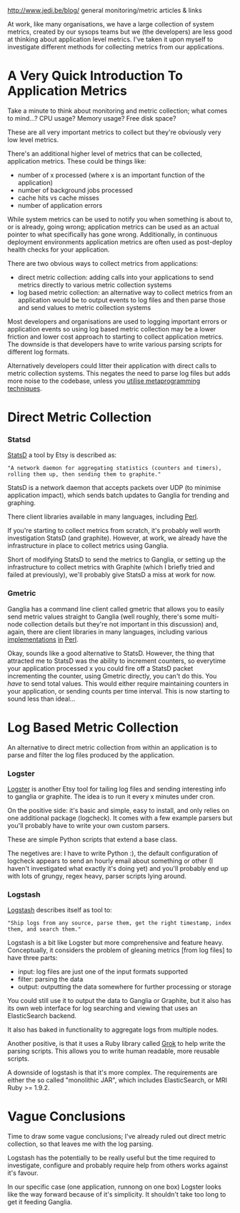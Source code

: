 http://www.jedi.be/blog/ general monitoring/metric articles & links

At work, like many organisations, we have a large collection of system metrics,
created by our sysops teams but we (the developers) are less good at thinking
about application level metrics. I've taken it upon myself to investigate
different methods for collecting metrics from our applications.

A Very Quick Introduction To Application Metrics
================================================

Take a minute to think about monitoring and metric collection; what comes to mind...?
CPU usage? Memory usage? Free disk space?

These are all very important metrics to collect but they're obviously very
low level metrics.

There's an additional higher level of metrics that can be collected, application
metrics. These could be things like:

- number of x processed (where x is an important function of the application)
- number of background jobs processed
- cache hits vs cache misses
- number of application errors

While system metrics can be used to notify you when something is about to,
or is already, going wrong; application metrics can be used as an actual pointer
to what specifically has gone wrong. Additionally, in continuous deployment
environments application metrics are often used as post-deploy health checks
for your application.

There are two obvious ways to collect metrics from applications:

- direct metric collection: adding calls into your applications to send metrics
directly to various metric collection systems
- log based metric collection: an alternative way to collect metrics from an
application would be to output events to log files and then parse those and
send values to metric collection systems

Most developers and organisations are used to logging important errors or
application events so using log based metric collection may be a lower friction
and lower cost approach to starting to collect application metrics. The downside
is that developers have to write various parsing scripts for different log formats.

Alternatively developers could litter their application with direct calls to metric
collection systems. This negates the need to parse log files but adds more noise
to the codebase, unless you
[utilise metaprogramming techniques](http://www.shopify.com/technology/3709232-statsd-at-shopify).

Direct Metric Collection
========================

### Statsd ###

[StatsD](https://github.com/etsy/statsd) a tool by Etsy is described as:

    "A network daemon for aggregating statistics (counters and timers), rolling them up, then sending them to graphite."

StatsD is a network daemon that accepts packets over UDP (to minimise application
impact), which sends batch updates to Ganglia for trending and graphing.

There client libraries available in many languages, including
[Perl](https://metacpan.org/module/Net::Statsd).

If you're starting to collect metrics from scratch, it's probably well worth
investigation StatsD (and graphite). However, at work, we already have the
infrastructure in place to collect metrics using Ganglia.

Short of modifying StatsD to send the metrics to Ganglia, or setting
up the infrastructure to collect metrics with Graphite (which I briefly tried
and failed at previously), we'll probably give StatsD a miss at work for now.

### Gmetric ###

Ganglia has a command line client called gmetric that allows you to easily send
metric values straight to Ganglia (well roughly, there's some multi-node collection
details but they're not important in this discussion) and, again, there are
client libraries in many languages, including various
[implementations](https://metacpan.org/module/Ganglia::Gmetric)
[in](https://metacpan.org/module/Ganglia::Gmetric::PP)
[Perl](https://metacpan.org/module/Ganglia::Gmetric::XS).

Okay, sounds like a good alternative to StatsD. However, the thing that
attracted me to StatsD was the ability to increment counters, so everytime
your application processed x you could fire off a StatsD packet incrementing the
counter, using Gmetric directly, you can't do this. You _have_ to send total values.
This would either require maintaining counters in your application, or sending
counts per time interval. This is now starting to sound less than ideal...

Log Based Metric Collection
===========================

An alternative to direct metric collection from within an application is to parse
and filter the log files produced by the application.

### Logster ###

[Logster](https://github.com/etsy/logster) is another Etsy tool for tailing
log files and sending interesting info to ganglia or graphite. The idea is to
run it every x minutes under cron.

On the positive side: it's basic and simple, easy to install, and only
relies on one additional package (logcheck). It comes with a few example parsers
but you'll probably have to write your own custom parsers.

These are simple Python scripts that extend a base class.

The negetives are: I have to write Python :), the default configuration of logcheck
appears to send an hourly email about something or other (I haven't investigated
what exactly it's doing yet) and you'll probably end up with lots of grungy,
regex heavy, parser scripts lying around.

### Logstash ###

[Logstash](http://logstash.net/) describes itself as tool to:

    "Ship logs from any source, parse them, get the right timestamp, index them, and search them."

Logstash is a bit like Logster but more comprehensive and feature heavy.
Conceptually, it considers the problem of gleaning metrics [from log files] to
have three parts:

- input: log files are just one of the input formats supported
- filter: parsing the data
- output: outputting the data somewhere for further processing or storage

You could still use it to output the data to Ganglia or Graphite, but it also
has its own web interface for log searching and viewing that uses an ElasticSearch
backend.

It also has baked in functionality to aggregate logs from multiple nodes.

Another positive, is that it uses a Ruby library called
[Grok](http://logstash.net/docs/1.0.17/filters/grok) to help write the
parsing scripts.  This allows you to write human readable, more reusable scripts.

A downside of logstash is that it's more complex. The requirements are either the
so called "monolithic JAR", which includes ElasticSearch, or MRI Ruby >= 1.9.2.

Vague Conclusions
=================

Time to draw some vague conclusions; I've already ruled out direct metric
collection, so that leaves me with the log parsing.

Logstash has the potentially to be really useful but the time required to
investigate, configure and probably require help from others works against
it's favour.

In our specific case (one application, runnong on one box) Logster looks like
the way forward because of it's simplicity. It shouldn't take too long to get
it feeding Ganglia.
